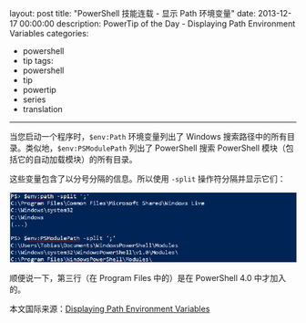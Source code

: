 layout: post
title: "PowerShell 技能连载 - 显示 Path 环境变量"
date: 2013-12-17 00:00:00
description: PowerTip of the Day - Displaying Path Environment Variables
categories:
- powershell
- tip
tags:
- powershell
- tip
- powertip
- series
- translation
---
当您启动一个程序时，`$env:Path` 环境变量列出了 Windows 搜索路径中的所有目录。类似地，`$env:PSModulePath` 列出了 PowerShell 搜索 PowerShell 模块（包括它的自动加载模块）的所有目录。

这些变量包含了以分号分隔的信息。所以使用 `-split` 操作符分隔并显示它们：

![](/img/2013-12-17-displaying-path-environment-variables-001.png)

顺便说一下，第三行（在 Program Files 中的）是在 PowerShell 4.0 中才加入的。

<!--more-->
本文国际来源：[Displaying Path Environment Variables](http://community.idera.com/powershell/powertips/b/tips/posts/displaying-path-environment-variables)
